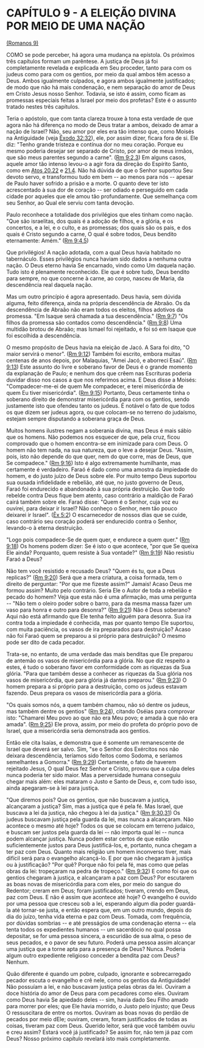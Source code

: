 # CAPÍTULO 9 - A ELEIÇÃO DIVINA POR MEIO DE UMA NAÇÃO 

[(Romanos 9)](http://bibliaonline.com.br/acf/rm/9)

COMO se pode perceber, há agora uma mudança na epístola. Os próximos três capítulos formam um parêntese. A justiça de Deus já foi completamente revelada e explicada em Seu proceder, tanto para com os judeus como para com os gentios, por meio da qual ambos têm acesso a Deus. Ambos igualmente culpados, e agora ambos igualmente justificados; de modo que não há mais condenação, e nem separação do amor de Deus em Cristo Jesus nosso Senhor. Todavia, se isto é assim, como ficam as promessas especiais feitas a Israel por meio dos profetas? Este é o assunto tratado nestes três capítulos.

Teria o apóstolo, que com tanta clareza trouxe à tona esta verdade de que agora não há diferença no modo de Deus tratar a ambos, deixado de amar a nação de Israel? Não, seu amor por eles era tão intenso que, como Moisés na Antiguidade (veja [Êxodo 32:32](http://bibliaonline.com.br/acf/ex/32/32)), ele, por assim dizer, ficara fora de si. Ele diz: &quot;Tenho grande tristeza e contínua dor no meu coração. Porque eu mesmo poderia desejar ser separado de Cristo, por amor de meus irmãos, que são meus parentes segundo a carne&quot;. ([Rm 9:2,3](http://bibliaonline.com.br/acf/rm/9/2,3)) Em alguns casos, aquele amor tão intenso levou-o a agir fora da direção do Espírito Santo, como em [Atos 20.22](http://bibliaonline.com.br/acf/atos/20/22) e [21.4](http://bibliaonline.com.br/acf/atos/21/4). Não há dúvida de que o Senhor suportou Seu devoto servo, e transformou tudo em bem -- ao menos para nós -- apesar de Paulo haver sofrido a prisão e a morte. O quanto deve ter isto acrescentado à sua dor de coração -- ser odiado e perseguido em cada cidade por aqueles que ele amou tão profundamente. Que semelhança com seu Senhor, ao Qual ele serviu com tanta devoção.

Paulo reconhece a totalidade dos privilégios que eles tinham como nação. &quot;Que são israelitas, dos quais é a adoção de filhos, e a glória, e os concertos, e a lei, e o culto, e as promessas; dos quais são os pais, e dos quais é Cristo segundo a carne, O qual é sobre todos, Deus bendito eternamente: Amém.&quot; ([Rm 9:4,5](http://bibliaonline.com.br/acf/rm/9/4,5))

Que privilégios! A nação adotada, com a qual Deus havia habitado no tabernáculo. Esses privilégios nunca haviam sido dados a nenhuma outra nação. O Deus eterno havia Se encarnado, vindo como Um daquela nação. Tudo isto é plenamente reconhecido. Ele que é sobre tudo, Deus bendito para sempre, no que concerne à carne, ao corpo, nasceu de Maria, da descendência real daquela nação.

Mas um outro princípio é agora apresentado. Deus havia, sem dúvida alguma, feito diferença, ainda na própria descendência de Abraão. Os da descendência de Abraão não eram todos os eleitos, filhos adotivos da promessa. &quot;Em Isaque será chamada a tua descendência.&quot; ([Rm 9:7](http://bibliaonline.com.br/acf/rm/9/7)) &quot;Os filhos da promessa são contados como descendência.&quot; ([Rm 9:8](http://bibliaonline.com.br/acf/rm/9/8)) Uma multidão brotou de Abraão; mas Ismael foi rejeitado, e foi só em Isaque que foi escolhida a descendência.

O mesmo propósito de Deus havia na eleição de Jacó. A Sara foi dito, &quot;O maior servirá o menor&quot;. ([Rm 9:12](http://bibliaonline.com.br/acf/rm/9/12)) Também foi escrito, embora muitas centenas de anos depois, por Malaquias, &quot;Amei Jacó, e aborreci Esaú&quot;. ([Rm 9:13](http://bibliaonline.com.br/acf/rm/9/13)) Este assunto do livre e soberano favor de Deus é o grande momento da explanação de Paulo; e nenhum dos que crêem nas Escrituras poderia duvidar disso nos casos a que nos referimos acima. E Deus disse a Moisés: &quot;Compadecer-me-ei de quem Me compadecer, e terei misericórdia de quem Eu tiver misericórdia&quot;. ([Rm 9:15](http://bibliaonline.com.br/acf/rm/9/15)) Portanto, Deus certamente tinha o soberano direito de demonstrar misericórdia para com os gentios, sendo justamente isto que ofendeu tanto os judeus. É notável o fato de que todos os que dizem ser judeus agora, ou que colocam-se no terreno do judaísmo, estejam sempre disputando a soberana graça de Deus.

Muitos homens ilustres negam a soberania divina, mas Deus é mais sábio que os homens. Não podemos nos esquecer de que, pela cruz, ficou comprovado que o homem encontra-se em inimizade para com Deus. O homem não tem nada, na sua natureza, que o leve a desejar Deus. &quot;Assim, pois, isto não depende do que quer, nem do que corre, mas de Deus, que Se compadece.&quot; ([Rm 9:16](http://bibliaonline.com.br/acf/rm/9/16)) Isto é algo extremamente humilhante, mas certamente é verdadeiro. Faraó é dado como uma amostra da impiedade do homem, e do justo juízo de Deus sobre ele. Por muito tempo Deus suportou sua ousada infidelidade e rebelião, até que, no justo governo de Deus, Faraó foi endurecido e abandonado à sua própria destruição. Que todo rebelde contra Deus fique bem atento, caso contrário a maldição de Faraó cairá também sobre ele. Faraó disse: &quot;Quem é o Senhor, cuja voz eu ouvirei, para deixar ir Israel? Não conheço o Senhor, nem tão pouco deixarei ir Israel&quot;. ([Êx 5:2](http://bibliaonline.com.br/acf/ex/5/2)) O escarnecedor de nossos dias que se cuide, caso contrário seu coração poderá ser endurecido contra o Senhor, levando-o à eterna destruição.

&quot;Logo pois compadece-Se de quem quer, e endurece a quem quer.&quot; ([Rm 9:18](http://bibliaonline.com.br/acf/rm/9/18)) Os homens podem dizer: Se é isto o que acontece, &quot;por que Se queixa Ele ainda? Porquanto, quem resiste à Sua vontade?&quot; ([Rm 9:19](http://bibliaonline.com.br/acf/rm/9/19)) Não resistiu Faraó a Deus?

Não tem você resistido e recusado Deus? &quot;Quem és tu, que a Deus replicas?&quot; ([Rm 9:20](http://bibliaonline.com.br/acf/rm/9/20)) Será que a mera criatura, a coisa formada, tem o direito de perguntar: &quot;Por que me fizeste assim?&quot; Jamais! Acaso Deus me formou assim? Muito pelo contrário. Seria Ele o Autor de toda a rebelião e pecado do homem? Veja que esta não é uma afirmação, mas uma pergunta -- &quot;Não tem o oleiro poder sobre o barro, para da mesma massa fazer um vaso para honra e outro para desonra?&quot; ([Rm 9:21](http://bibliaonline.com.br/acf/rm/9/21)) Não é Deus soberano? Aqui não está afirmando que Ele tenha feito alguém para desonra. Sua ira contra toda a impiedade é conhecida, mas por quanto tempo Ele suportou, com muita paciência, os vasos de ira preparados para destruição? Acaso não foi Faraó quem se preparou a si próprio para destruição? O mesmo pode ser dito de cada pecador.

Trata-se, no entanto, de uma verdade das mais benditas que Ele preparou de antemão os vasos de misericórdia para a glória. No que diz respeito a estes, é tudo o soberano favor em conformidade com as riquezas da Sua glória. &quot;Para que também desse a conhecer as riquezas da Sua glória nos vasos de misericórdia, que para glória já dantes preparou.&quot; ([Rm 9:23](http://bibliaonline.com.br/acf/rm/9/23)) O homem prepara a si próprio para a destruição, como os judeus estavam fazendo. Deus prepara os vasos de misericórdia para a glória.

&quot;Os quais somos nós, a quem também chamou, não só dentre os judeus, mas também dentre os gentios&quot; ([Rm 9:24](http://bibliaonline.com.br/acf/rm/9/24)), citando Oséias para comprovar isto: &quot;Chamarei Meu povo ao que não era Meu povo; e amada à que não era amada&quot;. ([Rm 9:25](http://bibliaonline.com.br/acf/rm/9/25)) Ele prova, assim, por meio do profeta do próprio povo de Israel, que a misericórdia seria demonstrada aos gentios.

Então ele cita Isaías, e demonstra que é somente um remanescente de Israel que deverá ser salvo. Sim, &quot;se o Senhor dos Exércitos nos não deixara descendência, teríamos sido feitos como Sodoma, e seríamos semelhantes a Gomorra.&quot; ([Rm 9:29](http://bibliaonline.com.br/acf/rm/9/29)) Certamente, o fato de haverem rejeitado Jesus, O qual Deus fez Senhor e Cristo, provou que a culpa deles nunca poderia ter sido maior. Mas a perversidade humana conseguiu chegar mais além: eles mataram o Justo e Santo de Deus, e, com tudo isso, ainda apegaram-se à lei para justiça.

&quot;Que diremos pois? Que os gentios, que não buscavam a justiça, alcançaram a justiça? Sim, mas a justiça que é pela fé. Mas Israel, que buscava a lei da justiça, não chegou à lei da justiça.&quot; ([Rm 9:30,31](http://bibliaonline.com.br/acf/rm/9/30,31)) Os judeus buscavam justiça pela guarda da lei, mas nunca a alcançaram. Não acontece o mesmo até hoje? Todos os que se colocam em terreno judaico, e buscam ser justos pela guarda da lei -- não importa qual lei -- nunca podem alcançar justiça. Nunca podem estar certos de que estão suficientemente justos para Deus justificá-los, e, portanto, nunca chegam a ter paz com Deus. Quanto mais religião um homem inconverso tiver, mais difícil será para o evangelho alcançá-lo. E por que não chegaram à justiça ou à justificação? &quot;Por quê? Porque não foi pela fé, mas como que pelas obras da lei: tropeçaram na pedra de tropeço.&quot; ([Rm 9:32](http://bibliaonline.com.br/acf/rm/9/32)) E como foi que os gentios chegaram à justiça, e alcançaram a paz com Deus? Por escutarem as boas novas de misericórdia para com eles, por meio do sangue do Redentor; creram em Deus; foram justificados; tiveram, crendo em Deus, paz com Deus. E não é assim que acontece até hoje? O evangelho é ouvido por uma pessoa que cresceu sob a lei, esperando algum dia poder guardá-la até tornar-se justa, e então espera que, em um outro mundo, depois do dia do juízo, tenha vida eterna e paz com Deus. Tomada, com frequência, por dúvidas sombrias -- e até presságios de uma condenação eterna -- ela tenta todos os expedientes humanos -- um sacerdócio no qual possa depositar, se for uma pessoa sincera, a escuridão de sua alma, o peso de seus pecados, e o pavor de seu futuro. Poderá uma pessoa assim alcançar uma justiça que a torne apta para a presença de Deus? Nunca. Poderia algum outro expediente religioso conceder a bendita paz com Deus? Nenhum.

Quão diferente é quando um pobre, culpado, ignorante e sobrecarregado pecador escuta o evangelho e crê nele, como os gentios da Antiguidade! Não possuíam a lei, e não buscavam justiça pelas obras da lei. Ouviram a doce história do amor de Deus para com pecadores como eles. Ouviram como Deus havia Se apiedado deles -- sim, havia dado Seu Filho amado para morrer por eles; que Ele havia morrido, o Justo pelo injusto; que Deus O ressuscitara de entre os mortos. Ouviram as boas novas do perdão de pecados por meio dEle; ouviram, creram, foram justificados de todas as coisas, tiveram paz com Deus. Querido leitor, será que você também ouviu e creu assim? Estará você já justificado? Se assim for, não tem já paz com Deus? Nosso próximo capítulo revelará isto mais completamente.
